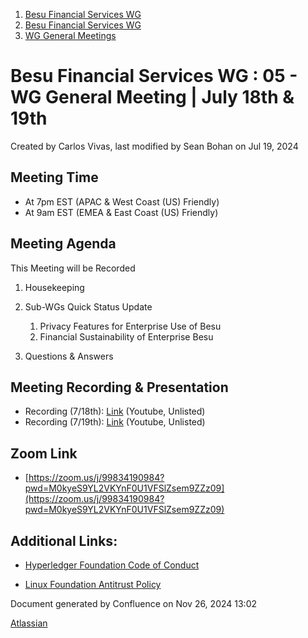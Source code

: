 1. [Besu Financial Services WG](index.html)
2. [Besu Financial Services WG](Besu-Financial-Services-WG_19005442.html)
3. [WG General Meetings](WG-General-Meetings_19005466.html)

# Besu Financial Services WG : 05 - WG General Meeting | July 18th &amp; 19th

Created by Carlos Vivas, last modified by Sean Bohan on Jul 19, 2024

## Meeting Time

- At 7pm EST (APAC &amp; West Coast (US) Friendly)
- At 9am EST (EMEA &amp; East Coast (US) Friendly)

## Meeting Agenda

This Meeting will be Recorded

1. Housekeeping
2. Sub-WGs Quick Status Update
   
   1. Privacy Features for Enterprise Use of Besu
   2. Financial Sustainability of Enterprise Besu
3. Questions &amp; Answers

## Meeting Recording &amp; Presentation

- Recording (7/18th): [Link](https://youtu.be/JexZoqBuUfw) (Youtube, Unlisted)
- Recording (7/19th): [Link](https://youtu.be/sDA8FJ43CWo) (Youtube, Unlisted)

## Zoom Link

- [https://zoom.us/j/99834190984?pwd=M0kyeS9YL2VKYnF0U1VFSlZsem9ZZz09](https://zoom.us/j/99834190984?pwd=M0kyeS9YL2VKYnF0U1VFSlZsem9ZZz09)

## Additional Links:

- [Hyperledger Foundation Code of Conduct](https://lf-hyperledger.atlassian.net/wiki/spaces/HYP/pages/19595281/Hyperledger+Code+of+Conduct)
  
- [Linux Foundation Antitrust Policy](https://www.linuxfoundation.org/legal/antitrust-policy)

Document generated by Confluence on Nov 26, 2024 13:02

[Atlassian](http://www.atlassian.com/)
